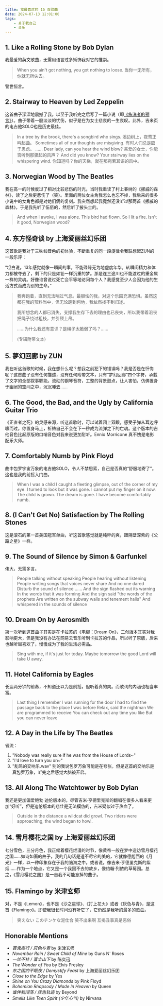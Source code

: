 ```yaml
---
title: 我最喜欢的 15 首歌曲
date: 2024-07-13 12:01:00
tags:
    - 关于我自己
    - 音乐
---
```


## 1. Like a Rolling Stone by Bob Dylan
我最爱的英文歌曲，无需用语言过多矫饰我对它的推崇。

>When you ain't got nothing, you got nothing to loose.
>当你一无所有，你就无所失去。

警世恒言。

<!--more-->

## 2. Stairway to Heaven by Led Zeppelin
这首曲子深深地震撼了我，以至于我听完之后写了一篇小说（即[《施洗者的预言》](https://chuishen.xyz/01/AnswerInTheWind.html)）。曲子带着一股淡淡的忧伤，似乎是在为女士悲哀的一生哀叹。此外，吉米页的电吉他SOLO也是历史最佳。

>In a tree by the brook, there's a songbird who sings.
>溪边树上，夜莺正吟起曲。
>Sometimes all of our thoughts are misgiving.
>有时人们总是囧于思虑。
>……
>Dear lady, can you hear the wind blow?
>亲爱的女士，你能否听到那骤起的风声？
>And did you know? Your stairway lies on the whispering wind.
>你知道吗？你的天梯，就在那宛若耳语的风中。

## 3. Norwegian Wood by The Beatles
我在高一的时候度过了相对比较悲伤的时光，当时我重读了村上春树的《挪威的森林》，读了之后更悲伤了（笑）。里面的两位女主角我怎么也忘不掉，我后来的很多小说中的女角色都是对她们俩的复刻。我突然想起我竟然还没听过那两首《挪威的森林》，于是我先听了伍佰的，然后听了披头士的。

>And when I awoke, I was alone.
>This bird had flown.
>So I lit a fire.
>Isn't it good, Norwegian wood?

## 4. 东方怪奇谈 by 上海爱丽丝幻乐团
这首歌是我对于三味线音色的初体验，不断重复的同一段旋律令我联想起ZUN的一段乐评：

“坦白说，13年感觉就像一瞬间的事。不能碌碌无为地虚度年华。转瞬间精力和体力都被夺去了，剩下的只是如铅一样沉重的梦。那是连三途川也不能渡过的重金属一样的灵魂。好像谁曾说过死亡会平等地访问每个人？我感觉至少人会因为他的生活方式而成为别的生命。”

>我奔跑着，直到无法喘过气息。最胆怯的我，对这个乐园充满恐惧。虽然这都在我的预料当中，但无论跑到何地，我依然找不到归途。
>
>我所想念的人都已消失，支撑我生存下去的理由也已丧失，所以我带着沮丧把绳子绕过粗枝，并引颈上吊。
>
>……为什么我还有意识？是绳子太脆弱了吗？……
>
>(专辑附带文本)

## 5. 夢幻回廊 by ZUN
我在听这首歌的时候，我在想什么呢？想我之前犯下的错误吗？我是否是在忏悔呢？这首曲子没有任何描述，没有任何附带文本，只有“梦幻回廊”四个字符，承载了文字的全部叙事职能。流动的钢琴音符，工整的背景鼓点，让人害怕，仿佛置身于幽闭的空间之中，沉沉睡去……

## 6. The Good, the Bad, and the Ugly by California Guitar Trio
《正直者之死》的灵感来源，听这首歌时，可以试着闭上双眼，感受子弹从耳边呼啸而过，你置身马上，祈祷自己不会在下一秒成为流弹之下的亡魂。这个版本的吉他音色比起原版的口哨音色对我来说更加耐听。Ennio Morricone 真不愧是电影配乐大师。

## 7. Comfortably Numb by Pink Floyd
曲中包罗宇宙万象的电吉他SOLO，令人不禁思索，自己是否真的“舒服地寄了”。这也是我的前摇入门曲。

> When I was a child I caught a fleeting glimpse, 
> out of the corner of my eye.
> I turned to look but it was gone.
> I cannot put my finger on it now.
> The child is grown. The dream is gone.
> I have become comfortably numb.

## 8. (I Can't Get No) Satisfaction by The Rolling Stones
这是滚石的第一首美国冠军单曲，听这首歌感觉就是纯粹的爽，跟隔壁深紫的《公路之星》一样。

## 9. The Sound of Silence by Simon & Garfunkel
伟大，无需多言。

> People talking without speaking
> People hearing without listening
> People writing songs that voices never share
> And no one dared
> Disturb the sound of silence
> ……
> And the sign flashed out its warning
> In the words that it was forming
> And the sign said "the words of the prophets
> Are written on the subway walls and tenement halls"
> And whispered in the sounds of silence

## 10. Dream On by Aerosmith
第一次听到这首曲子其实是在卡拉苏的《电棍：Dream On》，二创版本其实对我影响更大，但是我没有办法在网易云音乐听到卡拉苏的作品，所以听了原版，后来也越听越喜欢了，慢慢成为了我的生活必需品。

> Sing with me, if it's just for today.
> Maybe tomorrow the good Lord will take U away.

## 11. Hotel California by Eagles
长达两分钟的前奏，不知道还以为是前摇，但听着真的爽。而歌词的内涵也相当丰富。

> Last thing I remember
> I was running for the door
> I had to find the passage back to the place I was before
> Relax, said the nightman
> We are programmed to receive
> You can check out any time you like
> But you can never leave

## 12. A Day in the Life by The Beatles
省流：
1. "Nobody was really sure if he was from the House of Lords~"
2. "I'd love to turn you on~"
3. "乱鸣的交响乐.wav"
别的我说包罗万象可能是在夸张，但是这首的交响乐是真包罗万象，听完之后感觉大脑被开启。

## 13. All Along The Watchtower by Bob Dylan
我还是更加偏爱鲍勃·迪伦版本的，尽管吉米·亨德里克斯的翻唱在很多人看来更加“好听”，但是迪伦版本的悲壮是无法模仿的，吉米疑似过于热血了。

>Outside in the distance a wildcat did growl.
>Two riders were approaching, the wind began to howl.

## 14. 雪月樱花之国 by 上海爱丽丝幻乐团
七分雪色，三分月色，我正候着樱花烂漫的时节，像黄帝一般在梦中造访雪月樱花之国……如诗如画的曲子，我的几句话是道不尽它的美的，它就像德彪西的《月光》一样，以一种印象存在于我的脑海之中，或者说，像吉米·亨德里克斯的紫烟……作为一个地点，它又是一个我回不去的故乡，像约翰·列侬的草莓园。总之，《雪月樱花之国》是一首我不可能忘掉的曲子。

## 15. Flamingo by 米津玄师
对，不是《Lemon》，也不是《沙之星球》、《打上花火》或者《灰色与青》，是这首《Flamingo》。即使我很长时间没有听它了，它仍然是我听的最多的歌曲。

> 笑えない このチンケな泥仕合
> 笑不出来啊 互揭丑事真是恶俗

## Honorable Mentions
- *百鬼夜行 / 灰色与青* by 米津玄师
- *November Rain / Sweet Child of Mine* by Guns N' Roses
- *一丝不挂 / 富士山下* by 陈奕迅
- *The Wonder of You* by Elvis Presley
- *东之国的不眠夜 / Demystify Feast* by 上海爱丽丝幻乐团
- *Close to the Edge* by Yes
- *Shine on You Crazy Diamonds* by Pink Floyd
- *Bohemian Rhapsody / Made In Heaven* by Queen
- *谁伴我闯荡 / 灰色轨迹* by Beyond
- *Smells Like Teen Spirit (少年心气)* by Nirvana